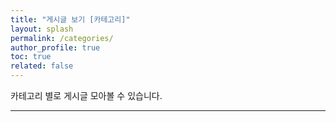 ```yaml
---
title: "게시글 보기 [카테고리]"
layout: splash
permalink: /categories/
author_profile: true
toc: true
related: false
---
```

카테고리 별로 게시글 모아볼 수 있습니다.

________


